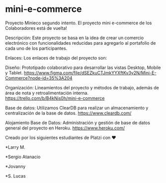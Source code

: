 # mini-e-commerce
Proyecto Minieco segundo intento. El proyecto mini e-commerce de los Colaboradores está de vuelta!

Descripción:
Este proyecto se basa en la idea de crear un comercio electrónico con funcionalidades reducidas para agregarlo al portafolio de cada uno de los participantes.

Enlaces:
Los enlaces de trabajo del proyecto son:

Diseño: Prototipado colaborativo para desarrollar las vistas Desktop, Mobile y Tablet.
https://www.figma.com/file/dSEZkuCTJmkYYXftKv3y2N/Mini-E-Commerce?node-id=35%3A204

Organización: Lineamientos del proyecto y métodos de trabajo, además de área de nota y retroalimentación interna.
https://trello.com/b/B4kNis0h/mini-e-commerce

Base de datos: Utilizamos ClearDB para realizar un almacenamiento y centralización de la base de datos.
https://www.cleardb.com/

Alojamiento Base de Datos: Administración y gestión de base de datos general del proyecto en Heroku.
https://www.heroku.com/



Creado por los siguientes estudiantes de Platzi con ❤️

*Larry M.

*Sergio Atanacio

*Jovanny

*S. Lucas
